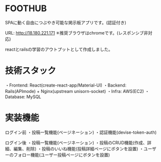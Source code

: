 # FOOTHUB

SPAに動く自由につぶやき可能な掲示板アプリです。(認証付き)

URL: http://18.180.221.171 ✳︎推奨ブラウザはchromeです。(レスポンシブ非対応)

reactとrailsの学習のアウトプットとして作成しました。

# 技術スタック

・Frontend: React(create-react-app/Material-UI)
・Backend: Rails(APImode) + Nginx(upstream unisorn-socket)
・Infra: AWS(EC2)
・Database: MySQL

# 実装機能
ログイン前
・投稿一覧機能(ページネーション)
・認証機能(devise-token-auth)

ログイン後
・投稿一覧機能(ページネーション)
・投稿のCRUD機能(作成、詳細、編集、削除)
・投稿のいいね機能(投稿詳細ページにボタンを設置)
・ユーザーのフォロー機能(ユーザー投稿ページにボタンを設置)
